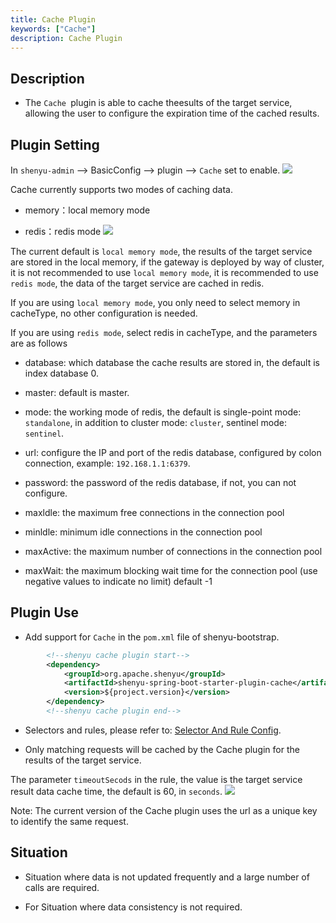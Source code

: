 ```yaml
---
title: Cache Plugin
keywords: ["Cache"]
description: Cache Plugin
---
```


## Description

*   The `Cache `plugin is able to cache theesults of the target service, allowing the user to configure the expiration time of the cached results.

## Plugin Setting

In `shenyu-admin` --> BasicConfig  --> plugin  --> `Cache` set to enable.
![](/img/shenyu/plugin/cache/cache-plugin-en.png)


Cache currently supports two modes of caching data.

*   memory：local memory mode

*   redis：redis mode
![](/img/shenyu/plugin/cache/cache-plugin-handle-en.png)

The current default is `local memory mode`, the results of the target service are stored in the local memory, if the gateway is deployed by way of cluster, it is not recommended to use `local memory mode`, it is recommended to use `redis mode`, the data of the target service are cached in redis.

If you are using `local memory mode`, you only need to select memory in cacheType, no other configuration is needed.

If you are using `redis mode`, select redis in cacheType, and the parameters are as follows

*   database: which database the cache results are stored in, the default is index database 0.

*   master: default is master.

*   mode: the working mode of redis, the default is single-point mode: `standalone`, in addition to cluster mode: `cluster`, sentinel mode: `sentinel`.

*   url: configure the IP and port of the redis database, configured by colon connection, example: `192.168.1.1:6379`.

*   password: the password of the redis database, if not, you can not configure.

*   maxldle: the maximum free connections in the connection pool

*   minldle: minimum idle connections in the connection pool

*   maxActive: the maximum number of connections in the connection pool

*   maxWait: the maximum blocking wait time for the connection pool (use negative values to indicate no limit) default -1

## Plugin Use

*   Add support for `Cache` in the `pom.xml` file of shenyu-bootstrap.

```xml
        <!--shenyu cache plugin start-->
        <dependency>
            <groupId>org.apache.shenyu</groupId>
            <artifactId>shenyu-spring-boot-starter-plugin-cache</artifactId>
            <version>${project.version}</version>
        </dependency>
        <!--shenyu cache plugin end-->
```

*   Selectors and rules, please refer to: [Selector And Rule Config](https://shenyu.apache.org/docs/plugin-center/user-guide/admin-usage/selector-and-rule "Selector And Rule Config").

*   Only matching requests will be cached by the Cache plugin for the results of the target service.

The parameter `timeoutSecods` in the rule, the value is the target service result data cache time, the default is 60, in `seconds`.
![](/img/shenyu/plugin/cache/cache-plugin-rule-en.png)


Note: The current version of the Cache plugin uses the url as a unique key to identify the same request.

## Situation

*   Situation where data is not updated frequently and a large number of calls are required.

*   For Situation where data consistency is not required.
